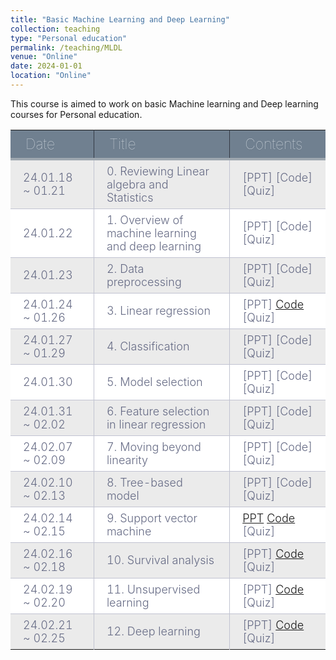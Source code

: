 ```yaml
---
title: "Basic Machine Learning and Deep Learning"
collection: teaching
type: "Personal education"
permalink: /teaching/MLDL
venue: "Online"
date: 2024-01-01
location: "Online"
---
```


This course is aimed to work on basic Machine learning and Deep learning courses for Personal education.

|Date|Title|Contents|
|-------|---------|----------|
|24.01.18 ~ 01.21|0. Reviewing Linear algebra and Statistics|[PPT]   [Code]   [Quiz]|
|24.01.22|1. Overview of machine learning and deep learning|[PPT]   [Code]   [Quiz]|
|24.01.23|2. Data preprocessing|[PPT]   [Code]   [Quiz]|
|24.01.24 ~ 01.26|3. Linear regression|[PPT]   [Code](https://colab.research.google.com/drive/1xQNBJbXRrokIj8rmnJ3APYGevUErARz-?usp=sharing)   [Quiz]|
|24.01.27 ~ 01.29|4. Classification|[PPT]   [Code]   [Quiz]|
|24.01.30|5. Model selection|[PPT]   [Code]   [Quiz]|
|24.01.31 ~ 02.02|6. Feature selection in linear regression|[PPT]   [Code]   [Quiz]|
|24.02.07 ~ 02.09|7. Moving beyond linearity|[PPT]   [Code]   [Quiz]|
|24.02.10 ~ 02.13|8. Tree-based model|[PPT]   [Code]   [Quiz]|
|24.02.14 ~ 02.15|9. Support vector machine|[PPT](https://drive.google.com/file/d/1M2gEsSRuHDSL23C5VWhEOuSBzFX_yUCC/view?usp=drive_link)   [Code](https://colab.research.google.com/drive/1NXpYDChsfSz2cM5KoDOLfqkCQH32z1DW)   [Quiz]|
|24.02.16 ~ 02.18|10. Survival analysis|[PPT]   [Code](https://colab.research.google.com/drive/1yaFFrlRvQ-aUwRTzl2wLg9ML34sdmNaW?usp=sharing)   [Quiz]|
|24.02.19 ~ 02.20|11. Unsupervised learning|[PPT]   [Code](https://colab.research.google.com/drive/1J2olVfkak9bT7XYTUuCxxX5AByriI3um?usp=sharing)   [Quiz]|
|24.02.21 ~ 02.25|12. Deep learning|[PPT]   [Code](https://colab.research.google.com/drive/1HCi2K4rUVg56u__ueW1EaWXr0FSlEE0x?usp=sharing)   [Quiz]|

<style type="text/css">
@import url('https://fonts.googleapis.com/css2?family=Josefin+Sans:wght@500&display=swap');


div.table-title {
  display: block;
  margin: auto;
  max-width: 600px;
  padding:3px;
  width: 100%;
}

.table-title h3 {
   color: #fafafa;
   font-size: 30px;
   font-weight: 400;
   font-style:normal;
   font-family: 'Josefin Sans', sans-serif;
   text-shadow: -1px -1px 1px rgba(0, 0, 0, 0.1);
   text-transform:uppercase;
}


/*** Table Styles **/

.table-fill {
  background: white;
  border-radius:3px;
  border-collapse: collapse;
  height: 100px;
  margin: auto;
  max-width: 600px;
  padding:5px;
  width: 100%;
  box-shadow: 0 5px 10px rgba(0, 0, 0, 0.1);
  animation: float 5s infinite;
}
 
th {
  color:#D5DDE5;;
  background:#708090;
  border-bottom:4px solid #9ea7af;
  border-right: 1px solid #343a45;
  font-size:23px;
  font-weight: 100;
  padding: 8px 24px;
  text-align:left;
  text-shadow: 0 1px 1px rgba(0, 0, 0, 0.1);
  vertical-align:middle;
}

th:first-child {
  border-top-left-radius:3px;
}
 
th:last-child {
  border-top-right-radius:3px;
  border-right:none;
}
  
tr {
  border-top: 1px solid #C1C3D1;
  border-bottom-: 1px solid #C1C3D1;
  color:#666B85;
  font-size:16px;
  font-weight:normal;
}
 
tr:hover td {
  background:#4E5066;
  color:#FFFFFF;
  border-top: 1px solid #22262e;
}
 
tr:first-child {
  border-top:none;
}

tr:last-child {
  border-bottom:none;
}
 
tr:nth-child(odd) td {
  background:#EBEBEB;
}
 
tr:nth-child(odd):hover td {
  background:#4E5066;
}

tr:last-child td:first-child {
  border-bottom-left-radius:3px;
}
 
tr:last-child td:last-child {
  border-bottom-right-radius:3px;
}
 
td {
  background:#FFFFFF;
  padding: 7px 20px;
  text-align:left;
  vertical-align:middle;
  font-weight:300;
  font-size:18px;
  border-right: 1px solid #C1C3D1;
}

td:last-child {
  border-right: 0px;
}

th.text-left {
  text-align: left;
}

th.text-center {
  text-align: center;
}

th.text-right {
  text-align: right;
}

td.text-left {
  text-align: left;
}

td.text-center {
  text-align: center;
}

td.text-right {
  text-align: right;
}
</style>
